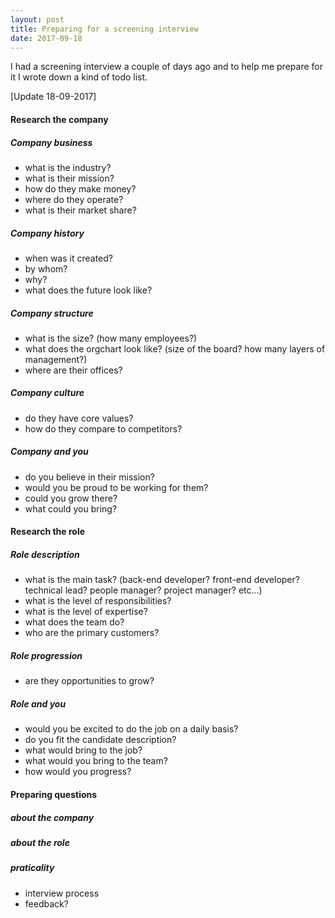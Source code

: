 ```yaml
---
layout: post
title: Preparing for a screening interview
date: 2017-09-18
---
```

I had a screening interview a couple of days ago and to help me prepare for it I wrote down a kind of todo list.

[Update 18-09-2017]

#### Research the company

##### Company business
* what is the industry?
* what is their mission?
* how do they make money?
* where do they operate?
* what is their market share?

##### Company history
* when was it created?
* by whom?
* why?
* what does the future look like?

##### Company structure
* what is the size? (how many employees?)
* what does the orgchart look like? (size of the board? how many layers of management?)
* where are their offices?

##### Company culture
* do they have core values?
* how do they compare to competitors?

##### Company and you
* do you believe in their mission?
* would you be proud to be working for them?
* could you grow there?
* what could you bring?


#### Research the role

##### Role description
* what is the main task? (back-end developer? front-end developer? technical lead? people manager? project manager? etc...)
* what is the level of responsibilities?
* what is the level of expertise?
* what does the team do?
* who are the primary customers?

##### Role progression
* are they opportunities to grow?

##### Role and you
* would you be excited to do the job on a daily basis?
* do you fit the candidate description?
* what would bring to the job?
* what would you bring to the team?
* how would you progress?


#### Preparing questions

##### about the company

##### about the role

##### praticality
* interview process
* feedback?